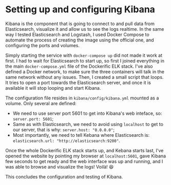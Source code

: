 # Setting up and configuring Kibana

Kibana is the component that is going to connect to and pull data from Elasticsearch, visualize it and allow us to see the logs realtime. In the same way I tested Elasticsearch and Logstash, I used Docker Compose to automate the process of creating the image using the official one, and configuring the ports and volumes.

Simply starting the service with `docker-compose up` did not made it work at first. I had to wait for Elasticsearch to start up, so first I joined everything in the main `docker-compose.yml` file of the Dockerific ELK stack. I've also defined a Docker network, to make sure the three containers will talk in the same network without any issues. Then, I created a small script that loops. It tries to open a port towards the Elasticsearch server, and once it is available it will stop looping and start Kibana.

The configuration file resides in `kibana/config/kibana.yml` mounted as a volume. Only several are defined:

* We need to use server port 5601 to get into Kibana's web inteface, so: `server.port: 5601`;
* Same as with Elasticsearch, we need to avoid using `localhost` to get to our server, that is why: `server.host: "0.0.0.0"`;
* Most importantly, we need to tell Kebana where Elasticsearch is: `elasticsearch.url: "http://elasticsearch:9200"`.

Once the whole Dockerific ELK stack starts up, and Kebana starts last, I've opened the website by pointing my browser at `localhost:5601`, gave Kibana few seconds to get ready and the web interface was up and running, and I was able to browse and visualize the logs! Voilà! :satisfied:

This concludes the configuration and testing of Kibana.
